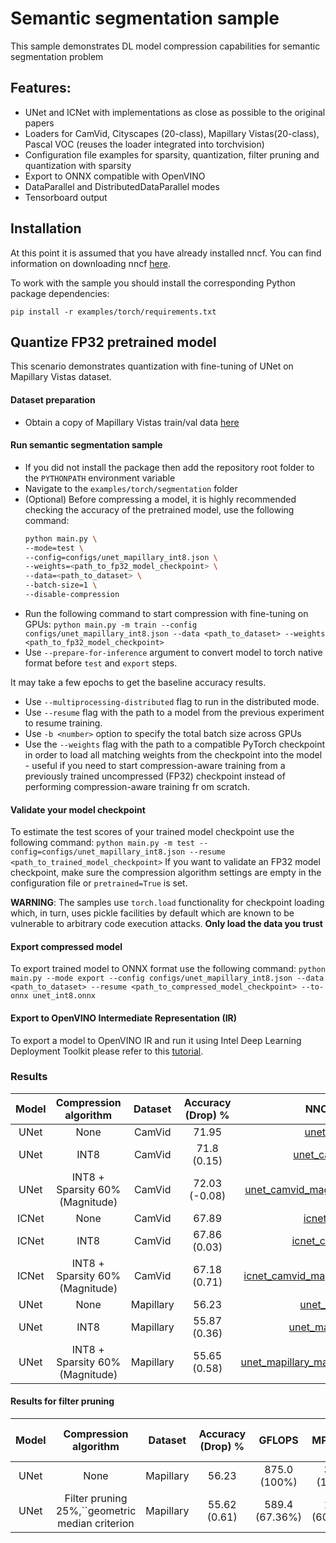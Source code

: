 # Semantic segmentation sample

This sample demonstrates DL model compression capabilities for semantic segmentation problem

## Features:

- UNet and ICNet with implementations as close as possible to the original papers
- Loaders for CamVid, Cityscapes (20-class), Mapillary Vistas(20-class), Pascal VOC (reuses the loader integrated into torchvision)
- Configuration file examples for sparsity, quantization, filter pruning and quantization with sparsity
- Export to ONNX compatible with OpenVINO
- DataParallel and DistributedDataParallel modes
- Tensorboard output

## Installation

At this point it is assumed that you have already installed nncf. You can find information on downloading nncf [here](https://github.com/openvinotoolkit/nncf#user-content-installation).

To work with the sample you should install the corresponding Python package dependencies:

```
pip install -r examples/torch/requirements.txt
```

## Quantize FP32 pretrained model

This scenario demonstrates quantization with fine-tuning of UNet on Mapillary Vistas dataset.

#### Dataset preparation

- Obtain a copy of Mapillary Vistas train/val data [here](https://www.mapillary.com/dataset/vistas/)

#### Run semantic segmentation sample

- If you did not install the package then add the repository root folder to the `PYTHONPATH` environment variable
- Navigate to the `examples/torch/segmentation` folder
- (Optional) Before compressing a model, it is highly recommended checking the accuracy of the pretrained model, use the following command:
  ```bash
  python main.py \
  --mode=test \
  --config=configs/unet_mapillary_int8.json \
  --weights=<path_to_fp32_model_checkpoint> \
  --data=<path_to_dataset> \
  --batch-size=1 \
  --disable-compression
  ```
- Run the following command to start compression with fine-tuning on GPUs:
  `python main.py -m train --config configs/unet_mapillary_int8.json --data <path_to_dataset> --weights <path_to_fp32_model_checkpoint>`
- Use `--prepare-for-inference` argument to convert model to torch native format before `test` and `export` steps.

It may take a few epochs to get the baseline accuracy results.

- Use `--multiprocessing-distributed` flag to run in the distributed mode.
- Use `--resume` flag with the path to a model from the previous experiment to resume training.
- Use `-b <number>` option to specify the total batch size across GPUs
- Use the `--weights` flag with the path to a compatible PyTorch checkpoint in order to load all matching weights from the checkpoint into the model - useful
  if you need to start compression-aware training from a previously trained uncompressed (FP32) checkpoint instead of performing compression-aware training fr
  om scratch.

#### Validate your model checkpoint

To estimate the test scores of your trained model checkpoint use the following command:
`python main.py -m test --config=configs/unet_mapillary_int8.json --resume <path_to_trained_model_checkpoint>`
If you want to validate an FP32 model checkpoint, make sure the compression algorithm settings are empty in the configuration file or `pretrained=True` is set.

**WARNING**: The samples use `torch.load` functionality for checkpoint loading which, in turn, uses pickle facilities by default which are known to be vulnerable to arbitrary code execution attacks. **Only load the data you trust**

#### Export compressed model

To export trained model to ONNX format use the following command:
`python main.py --mode export --config configs/unet_mapillary_int8.json --data <path_to_dataset> --resume <path_to_compressed_model_checkpoint> --to-onnx unet_int8.onnx`

#### Export to OpenVINO Intermediate Representation (IR)

To export a model to OpenVINO IR and run it using Intel Deep Learning Deployment Toolkit please refer to this [tutorial](https://software.intel.com/en-us/openvino-toolkit).

### Results

| Model |      Compression algorithm      |  Dataset  | Accuracy (Drop) % |                                        NNCF config file                                        |                                                     PyTorch checkpoint                                                     |
| :---: | :-----------------------------: | :-------: | :---------------: | :---------------------------------------------------------------------------------------------: | :------------------------------------------------------------------------------------------------------------------------: |
| UNet |              None              |  CamVid  |       71.95       |                            [unet_camvid.json](configs/unet_camvid.json)                            |              [Link](https://storage.openvinotoolkit.org/repositories/nncf/models/develop/torch/unet_camvid.pth)              |
| UNet |              INT8              |  CamVid  |    71.8 (0.15)    |                       [unet_camvid_int8.json](configs/unet_camvid_int8.json)                       |            [Link](https://storage.openvinotoolkit.org/repositories/nncf/models/develop/torch/unet_camvid_int8.pth)            |
| UNet | INT8 + Sparsity 60% (Magnitude) |  CamVid  |   72.03 (-0.08)   |    [unet_camvid_magnitude_sparsity_int8.json](configs/unet_camvid_magnitude_sparsity_int8.json)    |  [Link](https://storage.openvinotoolkit.org/repositories/nncf/models/develop/torch/unet_camvid_magnitude_sparsity_int8.pth)  |
| ICNet |              None              |  CamVid  |       67.89       |                           [icnet_camvid.json](configs/icnet_camvid.json)                           |              [Link](https://storage.openvinotoolkit.org/repositories/nncf/models/develop/torch/icnet_camvid.pth)              |
| ICNet |              INT8              |  CamVid  |   67.86 (0.03)   |                      [icnet_camvid_int8.json](configs/icnet_camvid_int8.json)                      |           [Link](https://storage.openvinotoolkit.org/repositories/nncf/models/develop/torch/icnet_camvid_int8.pth)           |
| ICNet | INT8 + Sparsity 60% (Magnitude) |  CamVid  |   67.18 (0.71)   |   [icnet_camvid_magnitude_sparsity_int8.json](configs/icnet_camvid_magnitude_sparsity_int8.json)   |  [Link](https://storage.openvinotoolkit.org/repositories/nncf/models/develop/torch/icnet_camvid_magnitude_sparsity_int8.pth)  |
| UNet |              None              | Mapillary |       56.23       |                         [unet_mapillary.json](configs/unet_mapillary.json)                         |             [Link](https://storage.openvinotoolkit.org/repositories/nncf/models/develop/torch/unet_mapillary.pth)             |
| UNet |              INT8              | Mapillary |   55.87 (0.36)   |                    [unet_mapillary_int8.json](configs/unet_mapillary_int8.json)                    |          [Link](https://storage.openvinotoolkit.org/repositories/nncf/models/develop/torch/unet_mapillary_int8.pth)          |
| UNet | INT8 + Sparsity 60% (Magnitude) | Mapillary |   55.65 (0.58)   | [unet_mapillary_magnitude_sparsity_int8.json](configs/unet_mapillary_magnitude_sparsity_int8.json) | [Link](https://storage.openvinotoolkit.org/repositories/nncf/models/develop/torch/unet_mapillary_magnitude_sparsity_int8.pth) |

#### Results for filter pruning

| Model |                 Compression algorithm                 |  Dataset  | Accuracy (Drop) % |     GFLOPS     |    MParams    |                     NNCF config file                     |                                                     PyTorch checkpoint                                                     |
| :---: | :----------------------------------------------------: | :-------: | :---------------: | :------------: | :-----------: | :-------------------------------------------------------: | :-------------------------------------------------------------------------------------------------------------------------: |
| UNet |                          None                          | Mapillary |       56.23       |  875.0 (100%)  |  31.0 (100%)  |             [Link](configs/unet_mapillary.json)             |             [Link](https://storage.openvinotoolkit.org/repositories/nncf/models/develop/torch/unet_mapillary.pth)             |
| UNet | Filter pruning 25%,``geometric median criterion | Mapillary |   55.62 (0.61)   | 589.4 (67.36%) | 18.6 (60.00%) | [Link](configs/unet_mapillary_pruning_geometric_median.json) | [Link](https://storage.openvinotoolkit.org/repositories/nncf/models/develop/torch/unet_mapillary_pruning_geometric_median.pth) |
